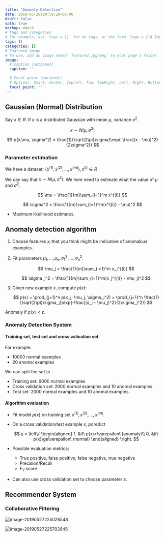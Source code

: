 ```yaml
---
title: "Anomaly Detection"
date: 2019-05-26T20:59:20+08:00
draft: false
math: true
markup: mmark
# Tags and categories
# For example, use `tags = []` for no tags, or the form `tags = ["A Tag", "Another Tag"]` for one or more tags.
tags: []
categories: []
# Featured image
# To use, add an image named `featured.jpg/png` to your page's folder. 
image:
  # Caption (optional)
  caption: ''

  # Focal point (optional)
  # Options: Smart, Center, TopLeft, Top, TopRight, Left, Right, BottomLeft, Bottom, BottomRight
  focal_point: ''
---
```


## Gaussian (Normal) Distribution

Say $x\in R$. If $x$ is a distributed Gaussian with mean $\mu$, variance $\sigma^2$.

$$
x \sim N(\mu, \sigma^2)
$$

$$
p(x;\mu, \sigma^2) = \frac{1}{\sqrt{2\pi}\sigma}\exp(-\frac{(x - \mu)^2}{2\sigma^2})
$$

### Parameter estimation

We have a dataset: $\{x^{(1)}, x^{(2)}, \dots, x^{(m)}\}, x^{(i)}\in R$

We can say that $x \sim N(\mu, \sigma^2)$. We here need to estimate what the value of $\mu$ and $\sigma^2$.

$$
\mu = \frac{1}{m}\sum_{i=1}^m x^{(i)}
$$

$$
\sigma^2 = \frac{1}{m}\sum_{i=1}^m(x^{(i)} - \mu)^2
$$

* Maximum likelihood estimates.

## Anomaly detection algorithm

1. Choose features $x_i$ that you think might be indicative of anomalous examples.

2. Fit parameters $\mu_1, \dots, \mu_n, \sigma_1^2, \dots, \sigma_n^2$.

   $$
   \mu_j = \frac{1}{m}\sum_{i=1}^m x_j^{(i)}
   $$
   
   $$
   \sigma_j^2 = \frac{1}{m}\sum_{i=1}^m(x_j^{(i)} - \mu_j)^2
   $$
   
3. Given new example $x$, compute $p(x)$:

   $$
   p(x) = \prod_{j=1}^n p(x_j; \mu_j, \sigma_j^2) = \prod_{j=1}^n \frac{1}{\sqrt{2\pi}\sigma_j}\exp(-\frac{(x_j - \mu_j)^2}{2\sigma_j^2})
   $$

Anomaly if $p(x) < \varepsilon$.

### Anomaly Detection System

#### Training set, test set and cross valication set

For example:

* 10000 normal examples
* 20 anomal examples

We can split the set to

* Training set: 6000 normal examples
* Cross validation set: 2000 normal examples and 10 anomal examples.
* Test set: 2000 normal examples and 10 anomal examples.

#### Algorithm evaluation

* Fit model $p(x)$ on training set ${x^{(1)}, x^{(2)}, \dots, x^{(m)}}$.

* On a cross validation/test example $x$, poredict
  
  $$
  y = \left\{
  \begin{aligned}
  1, &if\ p(x)<\varepsilon\ (anomaly)\\
  0, &if\ p(x)\ge\varepsilon\ (normal)
  \end{aligned}
  \right.
  $$
  

* Possible evaluation metrics:
  * True positive, false positive, false negative, true negative
  * Precision/Recall
  * $F_1$-score

* Can also use cross validation set to choose parameter $\varepsilon$.

## Recommender System

### Collaborative Filtering

![image-20190527225028548](https://markdown-1252040768.cos.ap-beijing.myqcloud.com/2019-05-27-145029.png)

![image-20190527225703645](https://markdown-1252040768.cos.ap-beijing.myqcloud.com/2019-05-27-145704.png)

